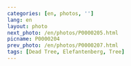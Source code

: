 ```yaml
---
categories: [en, photos, '']
lang: en
layout: photo
next_photo: /en/photos/P0000205.html
picname: P0000204
prev_photo: /en/photos/P0000207.html
tags: [Dead Tree, Elefantenberg, Tree]
---
```

